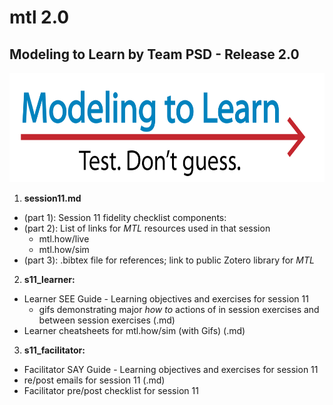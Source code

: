 # mtl 2.0

## Modeling to Learn by Team PSD - Release 2.0

<img src = "https://github.com/lzim/teampsd/blob/master/resources/logos/mtl_testdontguess_sm.png"
     height = "175" width = "650">

1. **session11.md**
  - (part 1): Session 11 fidelity checklist components:
  - (part 2): List of links for *MTL* resources used in that session
    - mtl.how/live
    - mtl.how/sim
  - (part 3): .bibtex file for references; link to public Zotero library for *MTL*
2.  **s11_learner:**
  - Learner SEE Guide - Learning objectives and exercises for session 11
    - gifs demonstrating major *how to* actions of in session exercises and between session exercises (.md)
  - Learner cheatsheets for mtl.how/sim (with Gifs) (.md)
3.  **s11_facilitator:**
  - Facilitator SAY Guide - Learning objectives and exercises for session 11
  - re/post emails for session 11 (.md)
  - Facilitator pre/post checklist for session 11
